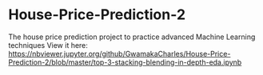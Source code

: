 # House-Price-Prediction-2
The house price prediction project to practice advanced Machine Learning techniques
View it here: https://nbviewer.jupyter.org/github/GwamakaCharles/House-Price-Prediction-2/blob/master/top-3-stacking-blending-in-depth-eda.ipynb
